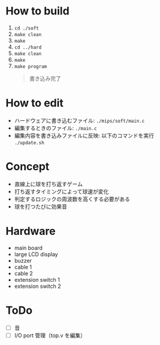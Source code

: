 # How to build

1. `cd ./soft`
2. `make clean`
3. `make`
4. `cd ../hard`
5. `make clean`
6. `make`
7. `make program`
   > 書き込み完了

# How to edit

- ハードウェアに書き込むファイル: `./mips/soft/main.c`
- 編集するときのファイル: `./main.c`
- 編集内容を書き込みファイルに反映: 以下のコマンドを実行  
  `./update.sh`

# Concept

- 直線上に球を打ち返すゲーム
- 打ち返すタイミングによって球速が変化
- 判定するロジックの周波数を高くする必要がある
- 球を打つたびに効果音

# Hardware

- main board
- large LCD display
- buzzer
- cable 1
- cable 2
- extension switch 1
- extension switch 2

# ToDo

- [ ] 音
- [ ] I/O port 管理（top.v を編集）
